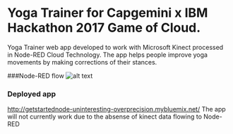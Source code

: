 # Yoga Trainer for Capgemini x IBM Hackathon 2017 Game of Cloud.
Yoga Trainer web app developed to work with Microsoft Kinect processed in Node-RED Cloud Technology. The app helps people improve yoga movements by making corrections of their stances.

###Node-RED flow
![alt text](https://raw.githubusercontent.com/fernandofreije/hackathon2017-yoga-trainer/blob/master/node-red-flow.png)
### Deployed app
http://getstartednode-uninteresting-overprecision.mybluemix.net/
The app will not currently work due to the absense of kinect data flowing to Node-RED
